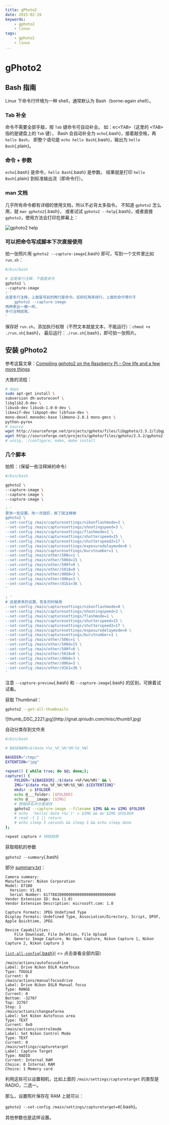 ```yaml
---
title: gPhoto2
date: 2015-02-19
keywords:
    - gphoto2
    - linux
tags:
    - gphoto2
    - linux
...
```


gPhoto2
=======

Bash 指南
---------

Linux 下命令行环境为一种 shell，通常默认为 Bash（borne-again shell）。

### Tab 补全

命令不需要全部手敲，按 `Tab` 键命令可自动补全。
如：<kbd>ec&lt;TAB&gt;</kbd>（这里的 <kbd>&lt;TAB&gt;</kbd> 指的是键盘上的 `Tab` 键），
Bash 会自动补全为 `echo`{.bash}，接着敲空格，再 `hello Bash`，
即整个语句是 `echo hello Bash`{.bash}，输出为 `hello Bash`{.plain}。

### 命令 + 参数

`echo`{.bash} 是命令，`hello Bash`{.bash} 是参数。
结果就是打印 `hello Bash`{.plain} 到标准输出流（即命令行）。

### man 文档

几乎所有命令都有详细的使用文档，所以不必背太多指令。
不知道 `gphoto2` 怎么用，就 `man gphoto2`{.bash}，
或者试试 `gphoto2 --help`{.bash}，或者直接 `gphoto2`，使用方法会打印在屏幕上：

![gphoto2 help]

[gphoto2 help]: http://gnat.qiniudn.com/misc/gphoto2.png

### 可以把命令写成脚本下次直接使用

拍一张照片用 `gphoto2 --capture-image`{.bash} 即可，写到一个文件里比如 `run.sh`：

```bash
#/bin/bash

# 这是单行注释，下面是命令
gphoto2 \
--capture-image
: '
这是多行注释，上面冒号前的两行是命令。反斜杠用来续行，上面的命令等价于
    gphoto2 --capture-image
两种表达一模一样。
多行注释结束。
'
```

保存好 `run.sh`，添加执行权限（不然文本就是文本，不能运行）：`chmod +x ./run.sh`{.bash}，
最后运行：`./run.sh`{.bash}，即可拍一张照片。

安装 gPhoto2
------------

参考这篇文章：[Compiling gphoto2 on the Raspberry Pi – One life and a few more things](http://www.yannock.be/computer/compiling-gphoto2-on-the-raspberry-pi)

大致的流程：

```bash
# deps
sudo apt-get install \
subversion dh-autoreconf \
libglib2.0-dev \
libusb-dev libusb-1.0-0-dev \
libexif-dev libpopt-dev libfuse-dev \
mono-devel monodoc-base libmono-2.0.1 mono-gmcs \
python-pyrex
# source
wget http://sourceforge.net/projects/gphoto/files/libgphoto/2.5.2/libgphoto2-2.5.2.tar.gz
wget http://sourceforge.net/projects/gphoto/files/gphoto/2.5.2/gphoto2-2.5.2.tar.gz
# unzip, ./configure, make, make install
```

### 几个脚本

拍照：（保留一些注释掉的命令）

```bash
#/bin/bash

gphoto2 \
--capture-image \
--capture-image \
--capture-image \

: '
更改一些设置，改一次就好，用了就注释掉
gphoto2 \
--set-config /main/capturesettings/nikonflashmode=3 \
--set-config /main/capturesettings/shootingspeed=3 \
--set-config /main/capturesettings/flashmode=1 \
--set-config /main/capturesettings/shutterspeed=15 \
--set-config /main/capturesettings/shutterspeed2=17 \
--set-config /main/capturesettings/exposuredelaymode=0 \
--set-config /main/capturesettings/burstnumber=1 \
--set-config /main/other/500c=1 \
--set-config /main/other/500d=15 \
--set-config /main/other/500f=0 \
--set-config /main/other/5018=0 \
--set-config /main/other/d068=3 \
--set-config /main/other/d06a=3 \
--set-config /main/other/d1b1=36 \
'

: '
# 这是原来的设置，恢复的时候用
--set-config /main/capturesettings/nikonflashmode=0 \
--set-config /main/capturesettings/shootingspeed=3 \
--set-config /main/capturesettings/flashmode=1 \
--set-config /main/capturesettings/shutterspeed=15 \
--set-config /main/capturesettings/shutterspeed2=17 \
--set-config /main/capturesettings/exposuredelaymode=0 \
--set-config /main/capturesettings/burstnumber=1 \
--set-config /main/other/500c=1 \
--set-config /main/other/500d=15 \
--set-config /main/other/500f=0 \
--set-config /main/other/5018=0 \
--set-config /main/other/d068=3 \
--set-config /main/other/d06a=3 \
--set-config /main/other/d1b1=36 \
'
```

注意 `--capture-preview`{.bash} 和 `--capture-image`{.bash} 的区别，可换着试试看。

获取 Thumbnail：

```bash
gphoto2 --get-all-thumbnails
```

<div class="tzx-fright">
![thumb_DSC_2221.jpg](http://gnat.qiniudn.com/misc/thumb1.jpg)
</div>

自动分类存到文件夹

```bash
#/bin/bash

# BASENAME=$(date +%s_%F_%H:%M:%S_%N)

BASEDIR="/tmp/"
EXTENTION="jpg"

repeat() { while true; do $@; done;};
capture() {
    FOLDER="${BASEDIR}./$(date +%F/%H/%M)" && \
    IMG="$(date +%s_%F_%H:%M:%S_%N).${EXTENTION}"
    mkdir -p $FOLDER
    echo @___folder: [$FOLDER]
    echo @____image: [$IMG]
    # 照相命名并分类保存
    gphoto2 --capture-image --filename $IMG && mv $IMG $FOLDER
    # echo  'hello(`date +%s`)' > $IMG && mv $IMG $FOLDER
    # read -t 1 || return
    # echo sleep 3 seconds && sleep 3 && echo sleep done
};

repeat capture # 持续拍照
```

获取相机的参数

`gphoto2 --summary`{.bash}

部分 [summary.txt]：

```plain
Camera summary:
Manufacturer: Nikon Corporation
Model: D7100
  Version: V1.01
  Serial Number: 61778820000000000000000000000000
Vendor Extension ID: 0xa (1.0)
Vendor Extension Description: microsoft.com: 1.0

Capture Formats: JPEG Undefined Type
Display Formats: Undefined Type, Association/Directory, Script, DPOF, Apple Quicktime, JPEG

Device Capabilities:
	File Download, File Deletion, File Upload
	Generic Image Capture, No Open Capture, Nikon Capture 1, Nikon Capture 2, Nikon Capture 3
```

[`list-all-config`{.bash}][list-all-config.txt](  <= 点击查看全部内容)

```plain
/main/actions/autofocusdrive
Label: Drive Nikon DSLR Autofocus
Type: TOGGLE
Current: 0
/main/actions/manualfocusdrive
Label: Drive Nikon DSLR Manual focus
Type: RANGE
Current: 0
Bottom: -32767
Top: 32767
Step: 1
/main/actions/changeafarea
Label: Set Nikon Autofocus area
Type: TEXT
Current: 0x0
/main/actions/controlmode
Label: Set Nikon Control Mode
Type: TEXT
Current: 0
/main/settings/capturetarget
Label: Capture Target
Type: RADIO
Current: Internal RAM
Choice: 0 Internal RAM
Choice: 1 Memory card
```

利用这些可以设置相机，比如上面的 `/main/settings/capturetarget` 的类型是 RADIO，二选一。

那么，设置照片保存在 RAM 上就可以：

`gphoto2 --set-config /main/settings/capturetarget=0`{.bash}。

其他参数也是这样设置。

[summary.txt]: http://gnat.qiniudn.com/tmp/gphoto2/summary.txt
[list-all-config.txt]: http://gnat.qiniudn.com/tmp/gphoto2/list-all-config.txt
